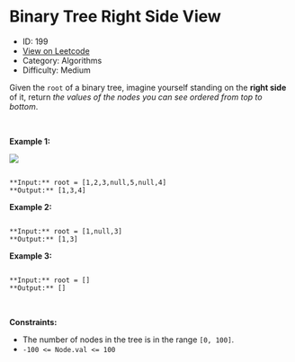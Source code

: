 # Binary Tree Right Side View
* ID: 199
* [View on Leetcode](https://leetcode.com/problems/binary-tree-right-side-view)
* Category: Algorithms
* Difficulty: Medium

Given the `root` of a binary tree, imagine yourself standing on the **right side** of it, return *the values of the nodes you can see ordered from top to bottom*.


 


**Example 1:**


![](https://assets.leetcode.com/uploads/2021/02/14/tree.jpg)

```

**Input:** root = [1,2,3,null,5,null,4]
**Output:** [1,3,4]

```

**Example 2:**



```

**Input:** root = [1,null,3]
**Output:** [1,3]

```

**Example 3:**



```

**Input:** root = []
**Output:** []

```

 


**Constraints:**


* The number of nodes in the tree is in the range `[0, 100]`.
* `-100 <= Node.val <= 100`


